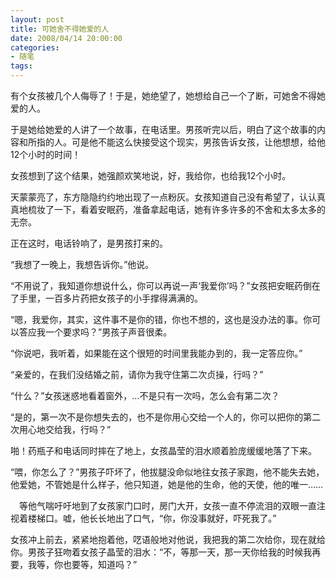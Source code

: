 ```yaml
---
layout: post
title: 可她舍不得她爱的人
date: 2008/04/14 20:00:00
categories: 
- 随笔
tags: 
---
```


有个女孩被几个人侮辱了！于是，她绝望了，她想给自己一个了断，可她舍不得她爱的人。

于是她给她爱的人讲了一个故事，在电话里。男孩听完以后，明白了这个故事的内容和所指的人。可是他不能这么快接受这个现实，男孩告诉女孩，让他想想，给他12个小时的时间！

女孩想到了这个结果，她强颜欢笑地说，好，我给你，也给我12个小时。

天蒙蒙亮了，东方隐隐约约地出现了一点粉灰。女孩知道自己没有希望了，认认真真地梳妆了一下，看着安眠药，准备拿起电话，她有许多许多的不舍和太多太多的无奈。

正在这时，电话铃响了，是男孩打来的。

“我想了一晚上，我想告诉你。”他说。

“不用说了，我知道你想说什么，你可以再说一声‘我爱你’吗？”女孩把安眠药倒在了手里，一百多片药把女孩子的小手撑得满满的。

“嗯，我爱你，其实，这件事不是你的错，你也不想的，这也是没办法的事。你可以答应我一个要求吗？”男孩子声音很柔。

“你说吧，我听着，如果能在这个很短的时间里我能办到的，我一定答应你。”

“亲爱的，在我们没结婚之前，请你为我守住第二次贞操，行吗？”

“什么？”女孩迷惑地看着窗外，...不是只有一次吗，怎么会有第二次？

“是的，第一次不是你想失去的，也不是你用心交给一个人的，你可以把你的第二次用心地交给我，行吗？”

啪！药瓶子和电话同时摔在了地上，女孩晶莹的泪水顺着脸庞缓缓地落了下来。

“喂，你怎么了？”男孩子吓坏了，他拔腿没命似地往女孩子家跑，他不能失去她，他爱她，不管她是什么样子，他只知道，她是他的生命，他的天使，他的唯一……

　等他气喘吁吁地到了女孩家门口时，房门大开，女孩一直不停流泪的双眼一直注视着楼梯口。嘘，他长长地出了口气，“你，你没事就好，吓死我了。”

女孩冲上前去，紧紧地抱着他，呓语般地对他说，我把我的第二次给你，现在就给你。男孩子狂吻着女孩子晶莹的泪水：“不，等那一天，那一天你给我的时候我再要，我等，你也要等，知道吗？”
